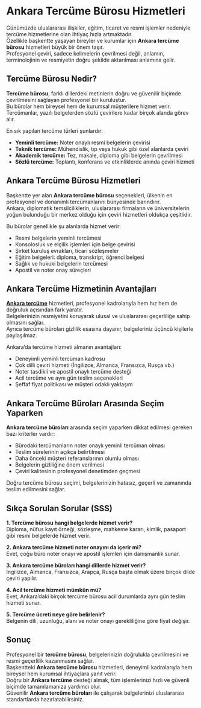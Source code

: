# Ankara Tercüme Bürosu Hizmetleri  

Günümüzde uluslararası ilişkiler, eğitim, ticaret ve resmi işlemler nedeniyle tercüme hizmetlerine olan ihtiyaç hızla artmaktadır.  
Özellikle başkentte yaşayan bireyler ve kurumlar için **Ankara tercüme bürosu** hizmetleri büyük bir önem taşır.  
Profesyonel çeviri, sadece kelimelerin çevrilmesi değil, anlamın, terminolojinin ve resmiyetin doğru şekilde aktarılması anlamına gelir.  

## Tercüme Bürosu Nedir?  

**Tercüme bürosu**, farklı dillerdeki metinlerin doğru ve güvenilir biçimde çevrilmesini sağlayan profesyonel bir kuruluştur.  
Bu bürolar hem bireysel hem de kurumsal müşterilere hizmet verir.  
Tercümanlar, yazılı belgelerden sözlü çevirilere kadar birçok alanda görev alır.  

En sık yapılan tercüme türleri şunlardır:  
- **Yeminli tercüme:** Noter onaylı resmi belgelerin çevirisi  
- **Teknik tercüme:** Mühendislik, tıp veya hukuk gibi özel alanlarda çeviri  
- **Akademik tercüme:** Tez, makale, diploma gibi belgelerin çevrilmesi  
- **Sözlü tercüme:** Toplantı, konferans ve etkinliklerde anında çeviri hizmeti  

## Ankara Tercüme Bürosu Hizmetleri  

Başkentte yer alan **Ankara tercüme bürosu** seçenekleri, ülkenin en profesyonel ve donanımlı tercümanlarını bünyesinde barındırır.  
Ankara, diplomatik temsilciliklerin, uluslararası firmaların ve üniversitelerin yoğun bulunduğu bir merkez olduğu için çeviri hizmetleri oldukça çeşitlidir.  

Bu bürolar genellikle şu alanlarda hizmet verir:  
- Resmi belgelerin yeminli tercümesi  
- Konsolosluk ve elçilik işlemleri için belge çevirisi  
- Şirket kuruluş evrakları, ticari sözleşmeler  
- Eğitim belgeleri: diploma, transkript, öğrenci belgesi  
- Sağlık ve hukuki belgelerin tercümesi  
- Apostil ve noter onay süreçleri  

## Ankara Tercüme Hizmetinin Avantajları  

**[Ankara tercüme](https://www.onattercume.com)** hizmetleri, profesyonel kadrolarıyla hem hız hem de doğruluk açısından fark yaratır.  
Belgelerinizin resmiyetini koruyarak ulusal ve uluslararası geçerliliğe sahip olmasını sağlar.  
Ayrıca tercüme büroları gizlilik esasına dayanır, belgeleriniz üçüncü kişilerle paylaşılmaz.  

Ankara’da tercüme hizmeti almanın avantajları:  
- Deneyimli yeminli tercüman kadrosu  
- Çok dilli çeviri hizmeti (İngilizce, Almanca, Fransızca, Rusça vb.)  
- Noter tasdikli ve apostil onaylı tercüme desteği  
- Acil tercüme ve aynı gün teslim seçenekleri  
- Şeffaf fiyat politikası ve müşteri odaklı yaklaşım  

## Ankara Tercüme Büroları Arasında Seçim Yaparken  

**Ankara tercüme büroları** arasında seçim yaparken dikkat edilmesi gereken bazı kriterler vardır:  
- Bürodaki tercümanların noter onaylı yeminli tercüman olması  
- Teslim sürelerinin açıkça belirtilmesi  
- Daha önceki müşteri referanslarının olumlu olması  
- Belgelerin gizliliğine önem verilmesi  
- Çeviri kalitesinin profesyonel denetimden geçmesi  

Doğru tercüme bürosu seçimi, belgelerinizin hatasız, geçerli ve zamanında teslim edilmesini sağlar.  

## Sıkça Sorulan Sorular (SSS)  

**1. Tercüme bürosu hangi belgelerde hizmet verir?**  
Diploma, nüfus kayıt örneği, sözleşme, mahkeme kararı, kimlik, pasaport gibi resmi belgelerde hizmet verir.  

**2. Ankara tercüme hizmeti noter onayını da içerir mi?**  
Evet, çoğu büro noter onayı ve apostil işlemleri için danışmanlık sunar.  

**3. Ankara tercüme büroları hangi dillerde hizmet verir?**  
İngilizce, Almanca, Fransızca, Arapça, Rusça başta olmak üzere birçok dilde çeviri yapılır.  

**4. Acil tercüme hizmeti mümkün mü?**  
Evet, Ankara’daki birçok tercüme bürosu acil durumlarda aynı gün teslim hizmeti sunar.  

**5. Tercüme ücreti neye göre belirlenir?**  
Belgenin dili, uzunluğu, alanı ve noter onayı gerekliliğine göre fiyat değişir.  

## Sonuç  

Profesyonel bir **tercüme bürosu**, belgelerinizin doğrulukla çevrilmesini ve resmi geçerlilik kazanmasını sağlar.  
Başkentteki **Ankara tercüme bürosu** hizmetleri, deneyimli kadrolarıyla hem bireysel hem kurumsal ihtiyaçlara yanıt verir.  
Doğru bir **Ankara tercüme** desteği almak, tüm işlemlerinizi hızlı ve güvenli biçimde tamamlamanıza yardımcı olur.  
Güvenilir **Ankara tercüme büroları** ile çalışarak belgelerinizi uluslararası standartlarda hazırlatabilirsiniz.  
